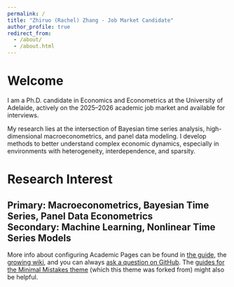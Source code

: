 ```yaml
---
permalink: /
title: "Zhiruo (Rachel) Zhang - Job Market Candidate"
author_profile: true
redirect_from: 
  - /about/
  - /about.html
---
```


Welcome 
======
I am a Ph.D. candidate in Economics and Econometrics at the University of Adelaide, actively on the 2025–2026 academic job market and available for interviews. 

My research lies at the intersection of Bayesian time series analysis, high-dimensional macroeconometrics, and panel data modeling. I develop methods to better understand complex economic dynamics, especially in environments with heterogeneity, interdependence, and sparsity.

Research Interest 
======
**Primary:** Macroeconometrics, Bayesian Time Series, Panel Data Econometrics  
**Secondary:** Machine Learning, Nonlinear Time Series Models
------
More info about configuring Academic Pages can be found in [the guide](https://academicpages.github.io/markdown/), the [growing wiki](https://github.com/academicpages/academicpages.github.io/wiki), and you can always [ask a question on GitHub](https://github.com/academicpages/academicpages.github.io/discussions). The [guides for the Minimal Mistakes theme](https://mmistakes.github.io/minimal-mistakes/docs/configuration/) (which this theme was forked from) might also be helpful.
